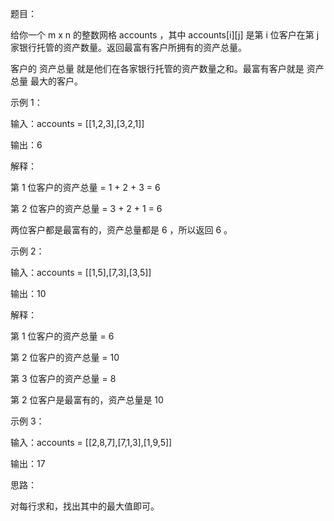 题目：

给你一个 m x n 的整数网格 accounts ，其中 accounts[i][j] 是第 i 位客户在第 j 家银行托管的资产数量。返回最富有客户所拥有的资产总量。

客户的 资产总量 就是他们在各家银行托管的资产数量之和。最富有客户就是 资产总量 最大的客户。


示例 1：

输入：accounts = [[1,2,3],[3,2,1]]

输出：6

解释：

第 1 位客户的资产总量 = 1 + 2 + 3 = 6

第 2 位客户的资产总量 = 3 + 2 + 1 = 6

两位客户都是最富有的，资产总量都是 6 ，所以返回 6 。

示例 2：

输入：accounts = [[1,5],[7,3],[3,5]]

输出：10

解释：

第 1 位客户的资产总量 = 6

第 2 位客户的资产总量 = 10

第 3 位客户的资产总量 = 8

第 2 位客户是最富有的，资产总量是 10

示例 3：

输入：accounts = [[2,8,7],[7,1,3],[1,9,5]]

输出：17

思路：

对每行求和，找出其中的最大值即可。
